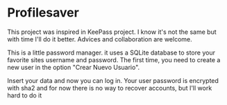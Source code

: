 # Profilesaver
This project was inspired in KeePass project. I know it's not the same but with time I'll do it better.
Advices and collaboration are welcome.

This is a little password manager. it uses a SQLite database to store your favorite sites username and password.
The first time, you need to create a new user in the option "Crear Nuevo Usuario".

Insert your data and now you can log in. Your user password is encrypted with sha2 and for now there is no way to recover accounts, but I'll work hard to do it

